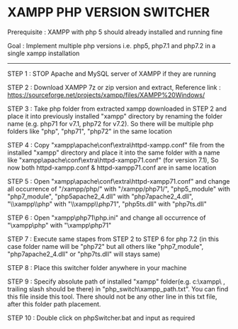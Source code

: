 # XAMPP PHP VERSION SWITCHER

Prerequisite : XAMPP with php 5 should already installed and running fine

Goal : Implement multiple php versions i.e. php5, php7.1 and php7.2 in a single xampp installation

------------------------------------


STEP 1 : STOP Apache and MySQL server of XAMPP if they are running

STEP 2 : Download XAMPP 7z or zip version and extract, Reference link :  https://sourceforge.net/projects/xampp/files/XAMPP%20Windows/

STEP 3 : Take php folder from extracted xampp downloaded in STEP 2 and place it into previously installed "xampp" directory by renaming the folder name (e.g. php71 for v7.1, php72 for v7.2). So there will be multiple php folders like "php", "php71", "php72" in the same location

STEP 4 : Copy "xampp\apache\conf\extra\httpd-xampp.conf" file from the installed "xampp" directory and place it into the same folder with a name like "xampp\apache\conf\extra\httpd-xampp71.conf" (for version 7.1), So now both httpd-xampp.conf & httpd-xampp71.conf are in same location

STEP 5 : Open "xampp\apache\conf\extra\httpd-xampp71.conf" and change all occurrence of "/xampp/php/" with "/xampp/php71/", "php5_module" with "php7_module", "php5apache2_4.dll" with "php7apache2_4.dll", "\\\\xampp\\\\php" with "\\\\xampp\\\\php71", "php5ts.dll" with "php7ts.dll"

STEP 6 : Open "xampp\php71\php.ini" and change all occurrence of "\xampp\php\" with "\xampp\php71\"

STEP 7 : Execute same stapes from STEP 2 to STEP 6 for php 7.2 (in this case folder name will be "php72" but all others like "php7_module", "php7apache2_4.dll" or "php7ts.dll" will stays same)

STEP 8 : Place this switcher folder anywhere in your machine

STEP 9 : Specify absolute path of installed "xampp" folder(e.g. c:\xampp\ , trailing slash should be there) in "php_switch\xampp_path.txt". You can find this file inside this tool. There should not be any other line in this txt file, after this folder path placement.

STEP 10 : Double click on phpSwitcher.bat and input as required
